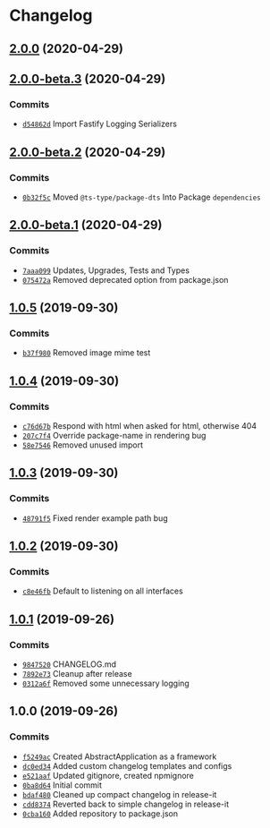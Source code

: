 # Changelog

## [2.0.0](https://github.com/atsjj/lambda/compare/2.0.0-beta.3...2.0.0) (2020-04-29)

## [2.0.0-beta.3](https://github.com/atsjj/lambda/compare/2.0.0-beta.2...2.0.0-beta.3) (2020-04-29)

### Commits

* [`d54862d`](https://github.com/atsjj/lambda/commit/d54862d2b9a739216b292de7ae006184d973757b) Import Fastify Logging Serializers
## [2.0.0-beta.2](https://github.com/atsjj/lambda/compare/2.0.0-beta.1...2.0.0-beta.2) (2020-04-29)

### Commits

* [`0b32f5c`](https://github.com/atsjj/lambda/commit/0b32f5c7ddb87556b9da108a8434a3ab25da9f7c) Moved `@ts-type/package-dts` Into Package `dependencies`
## [2.0.0-beta.1](https://github.com/atsjj/lambda/compare/1.0.5...2.0.0-beta.1) (2020-04-29)

### Commits

* [`7aaa099`](https://github.com/atsjj/lambda/commit/7aaa099a7b17bf95467cb698009aa7d7770ec038) Updates, Upgrades, Tests and Types
* [`075472a`](https://github.com/atsjj/lambda/commit/075472ac51e9c60001d5a03e465f2e55af055e2c) Removed deprecated option from package.json
## [1.0.5](https://github.com/atsjj/lambda/compare/1.0.4...1.0.5) (2019-09-30)

### Commits

* [`b37f980`](https://github.com/atsjj/lambda/commit/b37f980be0794bb9bd4c3c57ffdc83294f3e5566) Removed image mime test
## [1.0.4](https://github.com/atsjj/lambda/compare/1.0.3...1.0.4) (2019-09-30)

### Commits

* [`c76d67b`](https://github.com/atsjj/lambda/commit/c76d67bb38b21cf76c1beffe1998413f2827d7c4) Respond with html when asked for html, otherwise 404
* [`207c7f4`](https://github.com/atsjj/lambda/commit/207c7f4527debf9a4c20eb1beedafc46128e2e73) Override package-name in rendering bug
* [`58e7546`](https://github.com/atsjj/lambda/commit/58e75464e3533f0ed09ae5b98f1bbf5d2fce05a5) Removed unused import
## [1.0.3](https://github.com/atsjj/lambda/compare/1.0.2...1.0.3) (2019-09-30)

### Commits

* [`48791f5`](https://github.com/atsjj/lambda/commit/48791f5eaaba0aede967a1545957e9ca8d4aaf09) Fixed render example path bug
## [1.0.2](https://github.com/atsjj/lambda/compare/1.0.1...1.0.2) (2019-09-30)

### Commits

* [`c8e46fb`](https://github.com/atsjj/lambda/commit/c8e46fb4a148cfc35f36e8b6dc75c3b087077fd6) Default to listening on all interfaces
## [1.0.1](https://github.com/atsjj/lambda/compare/1.0.0...1.0.1) (2019-09-26)

### Commits

* [`9847520`](https://github.com/atsjj/lambda/commit/9847520b97e344acdef34cb3097d876a3ce8edf6) CHANGELOG.md
* [`7892e73`](https://github.com/atsjj/lambda/commit/7892e733b246bf539ebbb49f2a1dca1dc70e8396) Cleanup after release
* [`0312a6f`](https://github.com/atsjj/lambda/commit/0312a6f094657c6a0fc944c9b4767d280f76381b) Removed some unnecessary logging
## 1.0.0 (2019-09-26)

### Commits

* [`f5249ac`](https://github.com/atsjj/lambda/commit/f5249ac1e76246d6731a21724e6ac19f067553f4) Created AbstractApplication as a framework
* [`dc0ed34`](https://github.com/atsjj/lambda/commit/dc0ed343e0de496cab901c6f0111b40c98b1e545) Added custom changelog templates and configs
* [`e521aaf`](https://github.com/atsjj/lambda/commit/e521aaf750c9ff937476c4d4e984eaac390a71e1) Updated gitignore, created npmignore
* [`0ba8d64`](https://github.com/atsjj/lambda/commit/0ba8d646424db147c922ca1ed53a9bc0c7d611aa) Initial commit
* [`bdaf480`](https://github.com/atsjj/lambda/commit/bdaf4800e8cb95391227414127f26ffb4906ce01) Cleaned up compact changelog in release-it
* [`cdd8374`](https://github.com/atsjj/lambda/commit/cdd8374b7be91326174d816015090d7d9d7d3380) Reverted back to simple changelog in release-it
* [`0cba160`](https://github.com/atsjj/lambda/commit/0cba160d07ff93066da5507fc69ec65dd6bcfc57) Added repository to package.json
